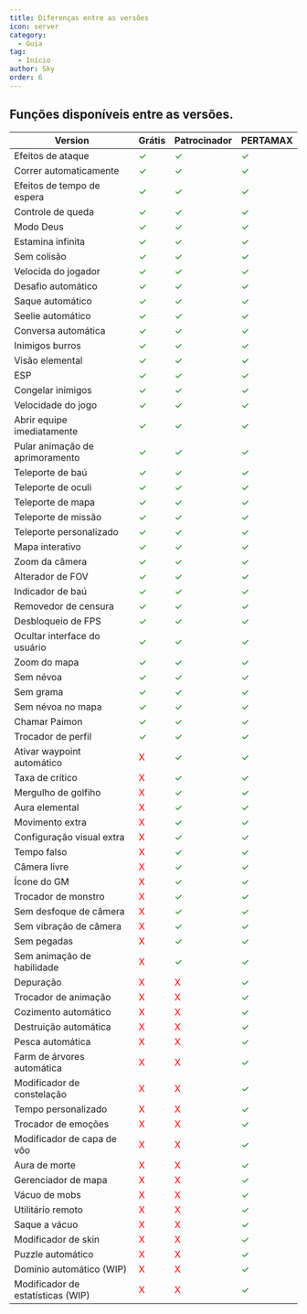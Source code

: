 ```yaml
---
title: Diferenças entre as versões
icon: server
category:
  - Guia
tag:
  - Início
author: Sky
order: 6
---
```


## Funções disponíveis entre as versões.

|Version | Grátis |Patrocinador|PERTAMAX|
|-----|--------|--------|------|
|Efeitos de ataque|<span style='color:green;'>✓</span>|<span style='color:green;'>✓</span>|<span style='color:green;'>✓</span>|
|Correr automaticamente|<span style='color:green;'>✓</span>|<span style='color:green;'>✓</span>|<span style='color:green;'>✓</span>|
|Efeitos de tempo de espera|<span style='color:green;'>✓</span>|<span style='color:green;'>✓</span>|<span style='color:green;'>✓</span>|
|Controle de queda|<span style='color:green;'>✓</span>|<span style='color:green;'>✓</span>|<span style='color:green;'>✓</span>|
|Modo Deus|<span style='color:green;'>✓</span>|<span style='color:green;'>✓</span>|<span style='color:green;'>✓</span>|
|Estamina infinita|<span style='color:green;'>✓</span>|<span style='color:green;'>✓</span>|<span style='color:green;'>✓</span>|
|Sem colisão|<span style='color:green;'>✓</span>|<span style='color:green;'>✓</span>|<span style='color:green;'>✓</span>|
|Velocida do jogador|<span style='color:green;'>✓</span>|<span style='color:green;'>✓</span>|<span style='color:green;'>✓</span>|
|Desafio automático|<span style='color:green;'>✓</span>|<span style='color:green;'>✓</span>|<span style='color:green;'>✓</span>|
|Saque automático|<span style='color:green;'>✓</span>|<span style='color:green;'>✓</span>|<span style='color:green;'>✓</span>|
|Seelie automático|<span style='color:green;'>✓</span>|<span style='color:green;'>✓</span>|<span style='color:green;'>✓</span>|
|Conversa automática|<span style='color:green;'>✓</span>|<span style='color:green;'>✓</span>|<span style='color:green;'>✓</span>|
|Inimigos burros|<span style='color:green;'>✓</span>|<span style='color:green;'>✓</span>|<span style='color:green;'>✓</span>|
|Visão elemental|<span style='color:green;'>✓</span>|<span style='color:green;'>✓</span>|<span style='color:green;'>✓</span>|
|ESP|<span style='color:green;'>✓</span>|<span style='color:green;'>✓</span>|<span style='color:green;'>✓</span>|
|Congelar inimigos|<span style='color:green;'>✓</span>|<span style='color:green;'>✓</span>|<span style='color:green;'>✓</span>|
|Velocidade do jogo|<span style='color:green;'>✓</span>|<span style='color:green;'>✓</span>|<span style='color:green;'>✓</span>|
|Abrir equipe imediatamente|<span style='color:green;'>✓</span>|<span style='color:green;'>✓</span>|<span style='color:green;'>✓</span>|
|Pular animação de aprimoramento|<span style='color:green;'>✓</span>|<span style='color:green;'>✓</span>|<span style='color:green;'>✓</span>|
|Teleporte de baú|<span style='color:green;'>✓</span>|<span style='color:green;'>✓</span>|<span style='color:green;'>✓</span>|
|Teleporte de oculi|<span style='color:green;'>✓</span>|<span style='color:green;'>✓</span>|<span style='color:green;'>✓</span>|
|Teleporte de mapa|<span style='color:green;'>✓</span>|<span style='color:green;'>✓</span>|<span style='color:green;'>✓</span>|
|Teleporte de missão|<span style='color:green;'>✓</span>|<span style='color:green;'>✓</span>|<span style='color:green;'>✓</span>|
|Teleporte personalizado|<span style='color:green;'>✓</span>|<span style='color:green;'>✓</span>|<span style='color:green;'>✓</span>|
|Mapa interativo|<span style='color:green;'>✓</span>|<span style='color:green;'>✓</span>|<span style='color:green;'>✓</span>|
|Zoom da câmera|<span style='color:green;'>✓</span>|<span style='color:green;'>✓</span>|<span style='color:green;'>✓</span>|
|Alterador de FOV|<span style='color:green;'>✓</span>|<span style='color:green;'>✓</span>|<span style='color:green;'>✓</span>|
|Indicador de baú|<span style='color:green;'>✓</span>|<span style='color:green;'>✓</span>|<span style='color:green;'>✓</span>|
|Removedor de censura|<span style='color:green;'>✓</span>|<span style='color:green;'>✓</span>|<span style='color:green;'>✓</span>|
|Desbloqueio de FPS|<span style='color:green;'>✓</span>|<span style='color:green;'>✓</span>|<span style='color:green;'>✓</span>|
|Ocultar interface do usuário|<span style='color:green;'>✓</span>|<span style='color:green;'>✓</span>|<span style='color:green;'>✓</span>|
|Zoom do mapa|<span style='color:green;'>✓</span>|<span style='color:green;'>✓</span>|<span style='color:green;'>✓</span>|
|Sem névoa|<span style='color:green;'>✓</span>|<span style='color:green;'>✓</span>|<span style='color:green;'>✓</span>|
|Sem grama|<span style='color:green;'>✓</span>|<span style='color:green;'>✓</span>|<span style='color:green;'>✓</span>|
|Sem névoa no mapa|<span style='color:green;'>✓</span>|<span style='color:green;'>✓</span>|<span style='color:green;'>✓</span>|
|Chamar Paimon|<span style='color:green;'>✓</span>|<span style='color:green;'>✓</span>|<span style='color:green;'>✓</span>|
|Trocador de perfil|<span style='color:green;'>✓</span>|<span style='color:green;'>✓</span>|<span style='color:green;'>✓</span>|
|Ativar waypoint automático|<span style='color:red;'>X</span>|<span style='color:green;'>✓</span>|<span style='color:green;'>✓</span>|
|Taxa de crítico|<span style='color:red;'>X</span>|<span style='color:green;'>✓</span>|<span style='color:green;'>✓</span>|
|Mergulho de golfiho|<span style='color:red;'>X</span>|<span style='color:green;'>✓</span>|<span style='color:green;'>✓</span>|
|Aura elemental|<span style='color:red;'>X</span>|<span style='color:green;'>✓</span>|<span style='color:green;'>✓</span>|
|Movimento extra|<span style='color:red;'>X</span>|<span style='color:green;'>✓</span>|<span style='color:green;'>✓</span>|
|Configuração visual extra|<span style='color:red;'>X</span>|<span style='color:green;'>✓</span>|<span style='color:green;'>✓</span>|
|Tempo falso|<span style='color:red;'>X</span>|<span style='color:green;'>✓</span>|<span style='color:green;'>✓</span>|
|Câmera livre|<span style='color:red;'>X</span>|<span style='color:green;'>✓</span>|<span style='color:green;'>✓</span>|
|Ícone do GM|<span style='color:red;'>X</span>|<span style='color:green;'>✓</span>|<span style='color:green;'>✓</span>|
|Trocador de monstro|<span style='color:red;'>X</span>|<span style='color:green;'>✓</span>|<span style='color:green;'>✓</span>|
|Sem desfoque de câmera|<span style='color:red;'>X</span>|<span style='color:green;'>✓</span>|<span style='color:green;'>✓</span>|
|Sem vibração de câmera|<span style='color:red;'>X</span>|<span style='color:green;'>✓</span>|<span style='color:green;'>✓</span>|
|Sem pegadas|<span style='color:red;'>X</span>|<span style='color:green;'>✓</span>|<span style='color:green;'>✓</span>|
|Sem animação de habilidade|<span style='color:red;'>X</span>|<span style='color:green;'>✓</span>|<span style='color:green;'>✓</span>|
|Depuração|<span style='color:red;'>X</span>|<span style='color:red;'>X</span>|<span style='color:green;'>✓</span>|
|Trocador de animação|<span style='color:red;'>X</span>|<span style='color:red;'>X</span>|<span style='color:green;'>✓</span>|
|Cozimento automático|<span style='color:red;'>X</span>|<span style='color:red;'>X</span>|<span style='color:green;'>✓</span>|
|Destruição automática|<span style='color:red;'>X</span>|<span style='color:red;'>X</span>|<span style='color:green;'>✓</span>|
|Pesca automática|<span style='color:red;'>X</span>|<span style='color:red;'>X</span>|<span style='color:green;'>✓</span>|
|Farm de árvores automática|<span style='color:red;'>X</span>|<span style='color:red;'>X</span>|<span style='color:green;'>✓</span>|
|Modificador de constelação|<span style='color:red;'>X</span>|<span style='color:red;'>X</span>|<span style='color:green;'>✓</span>|
|Tempo personalizado|<span style='color:red;'>X</span>|<span style='color:red;'>X</span>|<span style='color:green;'>✓</span>|
|Trocador de emoções|<span style='color:red;'>X</span>|<span style='color:red;'>X</span>|<span style='color:green;'>✓</span>|
|Modificador de capa de vôo|<span style='color:red;'>X</span>|<span style='color:red;'>X</span>|<span style='color:green;'>✓</span>|
|Aura de morte|<span style='color:red;'>X</span>|<span style='color:red;'>X</span>|<span style='color:green;'>✓</span>|
|Gerenciador de mapa|<span style='color:red;'>X</span>|<span style='color:red;'>X</span>|<span style='color:green;'>✓</span>|
|Vácuo de mobs|<span style='color:red;'>X</span>|<span style='color:red;'>X</span>|<span style='color:green;'>✓</span>|
|Utilitário remoto|<span style='color:red;'>X</span>|<span style='color:red;'>X</span>|<span style='color:green;'>✓</span>|
|Saque a vácuo|<span style='color:red;'>X</span>|<span style='color:red;'>X</span>|<span style='color:green;'>✓</span>|
|Modificador de skin|<span style='color:red;'>X</span>|<span style='color:red;'>X</span>|<span style='color:green;'>✓</span>|
|Puzzle automático|<span style='color:red;'>X</span>|<span style='color:red;'>X</span>|<span style='color:green;'>✓</span>|
|Domínio automático (WIP)|<span style='color:red;'>X</span>|<span style='color:red;'>X</span>|<span style='color:green;'>✓</span>|
|Modificador de estatísticas (WIP)|<span style='color:red;'>X</span>|<span style='color:red;'>X</span>|<span style='color:green;'>✓</span>|
